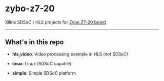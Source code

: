 # zybo-z7-20

Xilinx SDSoC / HLS projects for [Zybo Z7-20 board](https://store.digilentinc.com/zybo-z7-zynq-7000-arm-fpga-soc-development-board/)

***

## What's in this repo

- __hls_video__: Video processing example in HLS (not SDSoC)

- __linux__: Linux (SDSoC capable)

- __simple__: Simple SDSoC platform
